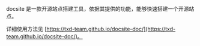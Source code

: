 docsite 是一款开源站点搭建工具，依据其提供的功能，能够快速搭建一个开源站点。

详细使用方法见 [https://txd-team.github.io/docsite-doc/](https://txd-team.github.io/docsite-doc/)。
